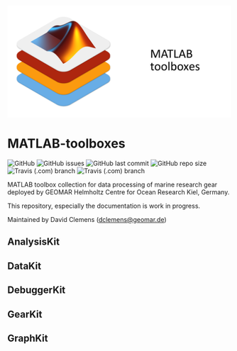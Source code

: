![MATLAB-toolboxes banner](/ressources/GitHub_banner.png)

# MATLAB-toolboxes
![GitHub](https://img.shields.io/github/license/davidclemens/MATLAB-toolboxes)
![GitHub issues](https://img.shields.io/github/issues/davidclemens/MATLAB-toolboxes)
![GitHub last commit](https://img.shields.io/github/last-commit/davidclemens/MATLAB-toolboxes)
![GitHub repo size](https://img.shields.io/github/repo-size/davidclemens/MATLAB-toolboxes)
![Travis (.com) branch](https://img.shields.io/travis/com/davidclemens/MATLAB-toolboxes/master?label=master)
![Travis (.com) branch](https://img.shields.io/travis/com/davidclemens/MATLAB-toolboxes/development?label=development)

MATLAB toolbox collection for data processing of marine research gear deployed by GEOMAR Helmholtz Centre for Ocean Research Kiel, Germany.

This repository, especially the documentation is work in progress.

Maintained by David Clemens (dclemens@geomar.de)

## AnalysisKit

## DataKit

## DebuggerKit

## GearKit

## GraphKit
